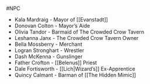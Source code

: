 #NPC 
- Kala Mardraig - Mayor of [[Evanstadt]]
- Donovan Colton - Mayor’s Aide
- Olivia Tandor - Barmaid of The Crowded Crow Tavern
- Leshanna Janx - The Crowded Crow Tavern Owner
- Bella Mossberry - Merchant
- Logran Stronghart - Wrestler
- Dash McKenna - Gunslinger
- Father Crofton - [[Belenus]] Priest
- Dale Fortisworth - [[Lich|Wizard’s]] Ex-Apprentice
- Quincy Calmant - Barman of [[The Hidden Mimic]]